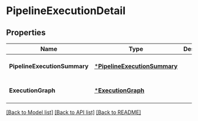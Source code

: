 # PipelineExecutionDetail

## Properties
Name | Type | Description | Notes
------------ | ------------- | ------------- | -------------
**PipelineExecutionSummary** | [***PipelineExecutionSummary**](PipelineExecutionSummary.md) |  | [optional] [default to null]
**ExecutionGraph** | [***ExecutionGraph**](ExecutionGraph.md) |  | [optional] [default to null]

[[Back to Model list]](../README.md#documentation-for-models) [[Back to API list]](../README.md#documentation-for-api-endpoints) [[Back to README]](../README.md)

